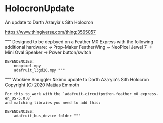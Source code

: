 # HolocronUpdate
An update to Darth Azaryia's Sith Holocron

https://www.thingiverse.com/thing:3565057

""" Designed to be deployed on a Feather M0 Express with the
    following additional hardware:
        -> Prop-Maker FeatherWing
        -> NeoPixel Jewel 7
        -> Mini Oval Speaker
        -> Power button/switch

    DEPENDENCIES:
        neopixel.mpy
        adafruit_l3gd20.mpy """

""" Wookiee Smuggler Nikimo update to Darth Azaryia's Sith Holocron
    Copyright (C) 2020  Mattias Emmoth

    For this to work with the `adafruit-circuitpython-feather_m0_express-en_US-5.0.0`
    and matching libraies you need to add this:

    DEPENDENCIES:
        adafruit_bus_device folder """
